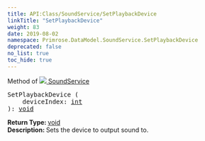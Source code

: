 ```yaml
---
title: API:Class/SoundService/SetPlaybackDevice
linkTitle: "SetPlaybackDevice"
weight: 83
date: 2019-08-02
namespace: Primrose.DataModel.SoundService.SetPlaybackDevice
deprecated: false
no_list: true
toc_hide: true
---
```

Method of <a href="/docs/api-reference/Class/SoundService"><img src="/icons/silk/soundscape.png"/>&nbsp;SoundService</a>
<pre class="method-declaration">
SetPlaybackDevice (
    deviceIndex: <a class="type" href="/docs/api-reference/System/Primitives#int32">int</a>
): <a class="type" href="/docs/api-reference/System/void">void</a></pre>
<b>Return Type: </b>
<a class="type" href="/docs/api-reference/System/void">void</a>
<br/>
<b>Description: </b>
Sets the device to output sound to.

